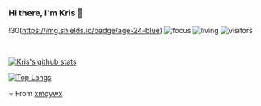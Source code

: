 ### Hi there, I'm Kris 👋

<!--
**xmqywx/xmqywx** is a ✨ _special_ ✨ repository because its `README.md` (this file) appears on your GitHub profile.

Here are some ideas to get you started:

- 🔭 I’m currently working on ...
- 🌱 I’m currently learning ...
- 👯 I’m looking to collaborate on ...
- 🤔 I’m looking for help with ...
- 💬 Ask me about ...
- 📫 How to reach me: ...
- 😄 Pronouns: ...
- ⚡ Fun fact: ...
-->

!30(https://img.shields.io/badge/age-24-blue)
![focus](https://img.shields.io/badge/focus-frontend-brightgreen)
![living](https://img.shields.io/badge/living-qingdao-3c9)
![visitors](https://windard-visitor-badge.glitch.me/badge?page_id=xmqywx.github.profile)

<br />

[![Kris's github stats](https://github-readme-stats.vercel.app/api?username=xmqywx&show_icons=true)](https://github.com/xmqywx)

[![Top Langs](https://github-readme-stats.vercel.app/api/top-langs/?username=xmqywx&layout=compact)](https://github.com/xmqywx)

⭐️ From [xmqywx](https://github.com/xmqywx)
